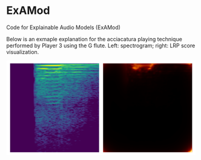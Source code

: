 # ExAMod
Code for Explainable Audio Models (ExAMod)

Below is an exmaple explanation for the acciacatura playing technique performed by Player 3 using the G flute. Left: spectrogram; right: LRP score visualization.

<img src="output/3G_Iso_Acciacatura0.png" style="max-width: 500px;"/>
